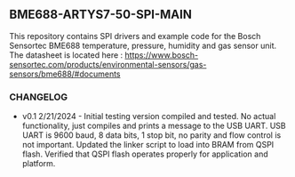## BME688-ARTYS7-50-SPI-MAIN ##
This repository contains SPI drivers and example code for the Bosch Sensortec BME688 temperature, pressure, humidity and gas sensor unit.
The datasheet is located here : https://www.bosch-sensortec.com/products/environmental-sensors/gas-sensors/bme688/#documents


### CHANGELOG ###
* v0.1 2/21/2024 - Initial testing version compiled and tested. No actual functionality, just compiles and prints a message to the USB UART.
USB UART is 9600 baud, 8 data bits, 1 stop bit, no parity and flow control is not important. Updated the linker script to load into BRAM from QSPI flash.
Verified that QSPI flash operates properly for application and platform.

